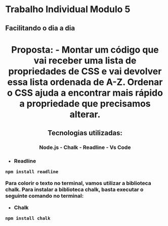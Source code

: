 # Trabalho Individual Modulo 5
## Facilitando o dia a dia

<h1 align="center"> Proposta:
- Montar um código que vai receber uma lista de propriedades de CSS e vai devolver essa lista ordenada de A-Z. Ordenar o CSS ajuda a encontrar mais rápido a propriedade que precisamos alterar. </h1>

<h2 align="center"> Tecnologias utilizadas: </h2>

<h3 align="center"> Node.js - Chalk - Readline - Vs Code <h3>


- Readline

```sh
npm install readline
```

Para colorir o texto no terminal, vamos utilizar a biblioteca chalk. Para instalar a biblioteca chalk, basta executar o seguinte comando no terminal:

- Chalk
```sh
npm install chalk
```


